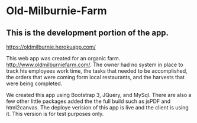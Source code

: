 
# Old-Milburnie-Farm

## This is the development portion of the app.

https://oldmilburnie.herokuapp.com/

This web app was created for an organic farm.  http://www.oldmilburniefarm.com/.  The owner had no system in place to track his employees work time, the tasks that needed to be accomplished, the orders that were coming form local restaurants, and the harvests that were being completed. 

We created this app using Bootstrap 3, JQuery, and MySql.  There are also a few other little packages added the the full build such as jsPDF and html2canvas.  The deploye verision of this app is live and the client is using it.  This version is for test purposes only.

